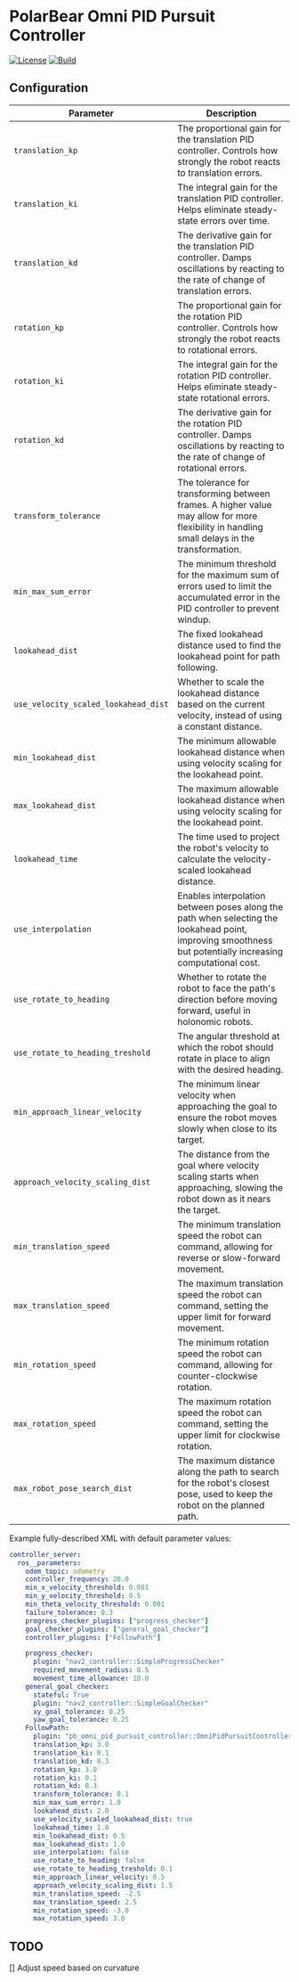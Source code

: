 # PolarBear Omni PID Pursuit Controller

[![License](https://img.shields.io/badge/License-Apache%202.0-blue.svg)](https://opensource.org/licenses/Apache-2.0)
[![Build](https://github.com/LihanChen2004/pb_omni_pid_pursuit_controller/actions/workflows/ci.yml/badge.svg)](https://github.com/LihanChen2004/pb_omni_pid_pursuit_controller/actions/workflows/ci.yml)

## Configuration

| Parameter | Description |
|-----|----|
| `translation_kp` | The proportional gain for the translation PID controller. Controls how strongly the robot reacts to translation errors. |
| `translation_ki` | The integral gain for the translation PID controller. Helps eliminate steady-state errors over time. |
| `translation_kd` | The derivative gain for the translation PID controller. Damps oscillations by reacting to the rate of change of translation errors. |
| `rotation_kp` | The proportional gain for the rotation PID controller. Controls how strongly the robot reacts to rotational errors. |
| `rotation_ki` | The integral gain for the rotation PID controller. Helps eliminate steady-state rotational errors. |
| `rotation_kd` | The derivative gain for the rotation PID controller. Damps oscillations by reacting to the rate of change of rotational errors. |
| `transform_tolerance` | The tolerance for transforming between frames. A higher value may allow for more flexibility in handling small delays in the transformation. |
| `min_max_sum_error` | The minimum threshold for the maximum sum of errors used to limit the accumulated error in the PID controller to prevent windup. |
| `lookahead_dist` | The fixed lookahead distance used to find the lookahead point for path following. |
| `use_velocity_scaled_lookahead_dist` | Whether to scale the lookahead distance based on the current velocity, instead of using a constant distance. |
| `min_lookahead_dist` | The minimum allowable lookahead distance when using velocity scaling for the lookahead point. |
| `max_lookahead_dist` | The maximum allowable lookahead distance when using velocity scaling for the lookahead point. |
| `lookahead_time` | The time used to project the robot's velocity to calculate the velocity-scaled lookahead distance. |
| `use_interpolation` | Enables interpolation between poses along the path when selecting the lookahead point, improving smoothness but potentially increasing computational cost. |
| `use_rotate_to_heading` | Whether to rotate the robot to face the path's direction before moving forward, useful in holonomic robots. |
| `use_rotate_to_heading_treshold` | The angular threshold at which the robot should rotate in place to align with the desired heading. |
| `min_approach_linear_velocity` | The minimum linear velocity when approaching the goal to ensure the robot moves slowly when close to its target. |
| `approach_velocity_scaling_dist` | The distance from the goal where velocity scaling starts when approaching, slowing the robot down as it nears the target. |
| `min_translation_speed` | The minimum translation speed the robot can command, allowing for reverse or slow-forward movement. |
| `max_translation_speed` | The maximum translation speed the robot can command, setting the upper limit for forward movement. |
| `min_rotation_speed` | The minimum rotation speed the robot can command, allowing for counter-clockwise rotation. |
| `max_rotation_speed` | The maximum rotation speed the robot can command, setting the upper limit for clockwise rotation. |
| `max_robot_pose_search_dist` | The maximum distance along the path to search for the robot's closest pose, used to keep the robot on the planned path. |

Example fully-described XML with default parameter values:

```yaml
controller_server:
  ros__parameters:
    odom_topic: odometry
    controller_frequency: 20.0
    min_x_velocity_threshold: 0.001
    min_y_velocity_threshold: 0.5
    min_theta_velocity_threshold: 0.001
    failure_tolerance: 0.3
    progress_checker_plugins: ["progress_checker"]
    goal_checker_plugins: ["general_goal_checker"]
    controller_plugins: ["FollowPath"]

    progress_checker:
      plugin: "nav2_controller::SimpleProgressChecker"
      required_movement_radius: 0.5
      movement_time_allowance: 10.0
    general_goal_checker:
      stateful: True
      plugin: "nav2_controller::SimpleGoalChecker"
      xy_goal_tolerance: 0.25
      yaw_goal_tolerance: 0.25
    FollowPath:
      plugin: "pb_omni_pid_pursuit_controller::OmniPidPursuitController"
      translation_kp: 3.0
      translation_ki: 0.1
      translation_kd: 0.3
      rotation_kp: 3.0
      rotation_ki: 0.1
      rotation_kd: 0.3
      transform_tolerance: 0.1
      min_max_sum_error: 1.0
      lookahead_dist: 2.0
      use_velocity_scaled_lookahead_dist: true
      lookahead_time: 1.0
      min_lookahead_dist: 0.5
      max_lookahead_dist: 1.0
      use_interpolation: false
      use_rotate_to_heading: false
      use_rotate_to_heading_treshold: 0.1
      min_approach_linear_velocity: 0.5
      approach_velocity_scaling_dist: 1.5
      min_translation_speed: -2.5
      max_translation_speed: 2.5
      min_rotation_speed: -3.0
      max_rotation_speed: 3.0
```

## TODO

[] Adjust speed based on curvature
